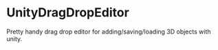 # UnityDragDropEditor
Pretty handy drag drop editor for adding/saving/loading 3D objects with unity.

